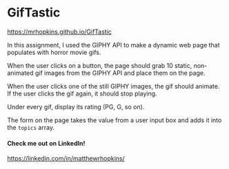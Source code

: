 # GifTastic

https://mrhopkins.github.io/GifTastic

In this assignment, I used the GIPHY API to make a dynamic web page that populates with horror movie gifs.

When the user clicks on a button, the page should grab 10 static, non-animated gif images from the GIPHY API and place them on the page.

When the user clicks one of the still GIPHY images, the gif should animate. If the user clicks the gif again, it should stop playing.

Under every gif, display its rating (PG, G, so on).

The form on the page takes the value from a user input box and adds it into the `topics` array.

#### Check me out on LinkedIn!

https://linkedin.com/in/matthewrhopkins/
